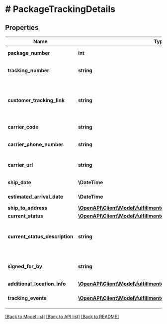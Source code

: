 # # PackageTrackingDetails

## Properties

Name | Type | Description | Notes
------------ | ------------- | ------------- | -------------
**package_number** | **int** | The package identifier. |
**tracking_number** | **string** | The tracking number for the package. | [optional]
**customer_tracking_link** | **string** | Link on swiship.com that allows customers to track the package. | [optional]
**carrier_code** | **string** | The name of the carrier. | [optional]
**carrier_phone_number** | **string** | The phone number of the carrier. | [optional]
**carrier_url** | **string** | The URL of the carrier&#39;s website. | [optional]
**ship_date** | **\DateTime** | Date timestamp | [optional]
**estimated_arrival_date** | **\DateTime** | Date timestamp | [optional]
**ship_to_address** | [**\OpenAPI\Client\Model\fulfillmentoutbound\TrackingAddress**](TrackingAddress.md) |  | [optional]
**current_status** | [**\OpenAPI\Client\Model\fulfillmentoutbound\CurrentStatus**](CurrentStatus.md) |  | [optional]
**current_status_description** | **string** | Description corresponding to the &#x60;CurrentStatus&#x60; value. | [optional]
**signed_for_by** | **string** | The name of the person who signed for the package. | [optional]
**additional_location_info** | [**\OpenAPI\Client\Model\fulfillmentoutbound\AdditionalLocationInfo**](AdditionalLocationInfo.md) |  | [optional]
**tracking_events** | [**\OpenAPI\Client\Model\fulfillmentoutbound\TrackingEvent[]**](TrackingEvent.md) | An array of tracking event information. | [optional]

[[Back to Model list]](../../README.md#models) [[Back to API list]](../../README.md#endpoints) [[Back to README]](../../README.md)
